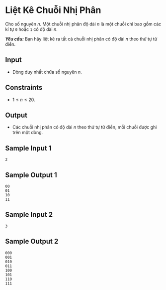 # Liệt Kê Chuỗi Nhị Phân

Cho số nguyên $n$. Một chuỗi nhị phân độ dài $n$ là một chuỗi chỉ bao gồm các kí tự `0` hoặc `1` có độ dài $n$.

***Yêu cầu:*** Bạn hãy liệt kê ra tất cả chuỗi nhị phân có độ dài $n$ theo thứ tự từ điển.

## Input

- Dòng duy nhất chứa số nguyên $n$.

## Constraints

- $1 \le n \le 20$.

## Output

- Các chuỗi nhị phân có độ dài $n$ theo thứ tự từ điển, mỗi chuỗi được ghi trên một dòng.

## Sample Input 1

```
2
```

## Sample Output 1

```
00
01
10
11
```

## Sample Input 2

```
3
```

## Sample Output 2

```
000
001
010
011
100
101
110
111
```